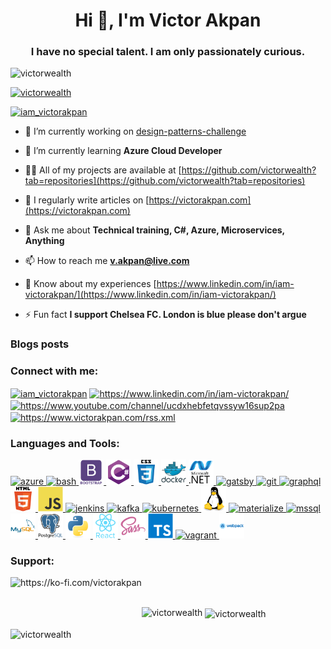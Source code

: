 <h1 align="center">Hi 👋, I'm Victor Akpan</h1>
<h3 align="center">I have no special talent. I am only passionately curious.</h3>

<p align="left"> <img src="https://komarev.com/ghpvc/?username=victorwealth&label=Profile%20views&color=0e75b6&style=flat" alt="victorwealth" /> </p>

<p align="left"> <a href="https://github.com/ryo-ma/github-profile-trophy"><img src="https://github-profile-trophy.vercel.app/?username=victorwealth" alt="victorwealth" /></a> </p>

<p align="left"> <a href="https://twitter.com/iam_victorakpan" target="blank"><img src="https://img.shields.io/twitter/follow/iam_victorakpan?logo=twitter&style=for-the-badge" alt="iam_victorakpan" /></a> </p>

- 🔭 I’m currently working on [design-patterns-challenge](https://github.com/victorwealth/design-patterns-challenge)

- 🌱 I’m currently learning **Azure Cloud Developer**

- 👨‍💻 All of my projects are available at [https://github.com/victorwealth?tab=repositories](https://github.com/victorwealth?tab=repositories)

- 📝 I regularly write articles on [https://victorakpan.com](https://victorakpan.com)

- 💬 Ask me about **Technical training, C#, Azure, Microservices, Anything**

- 📫 How to reach me **v.akpan@live.com**

- 📄 Know about my experiences [https://www.linkedin.com/in/iam-victorakpan/](https://www.linkedin.com/in/iam-victorakpan/)

- ⚡ Fun fact **I support Chelsea FC. London is blue please don't argue**

### Blogs posts
<!-- BLOG-POST-LIST:START -->
<!-- BLOG-POST-LIST:END -->

<h3 align="left">Connect with me:</h3>
<p align="left">
<a href="https://twitter.com/iam_victorakpan" target="blank"><img align="center" src="https://cdn0.iconfinder.com/data/icons/twitter-ui-flat/48/Twitter_UI-02-512.png" alt="iam_victorakpan" height="30" width="40" /></a>
<a href="https://linkedin.com/in/https://www.linkedin.com/in/iam-victorakpan/" target="blank"><img align="center" src="https://image.flaticon.com/icons/png/512/174/174857.png" alt="https://www.linkedin.com/in/iam-victorakpan/" height="30" width="40" /></a>
<a href="https://www.youtube.com/c/https://www.youtube.com/channel/ucdxhebfetqvssyw16sup2pa" target="blank"><img align="center" src="https://1000logos.net/wp-content/uploads/2021/04/YouTube-logo.png" alt="https://www.youtube.com/channel/ucdxhebfetqvssyw16sup2pa" height="30" width="40" /></a>
<a href="/https://www.victorakpan.com/rss.xml" target="blank"><img align="center" src="https://cdn2.iconfinder.com/data/icons/social-icon-3/512/social_style_3_rss-512.png" alt="https://www.victorakpan.com/rss.xml" height="30" width="40" /></a>
</p>

<h3 align="left">Languages and Tools:</h3>
<p align="left"> <a href="https://azure.microsoft.com/en-in/" target="_blank"> <img src="https://www.vectorlogo.zone/logos/microsoft_azure/microsoft_azure-icon.svg" alt="azure" width="40" height="40"/> </a> <a href="https://www.gnu.org/software/bash/" target="_blank"> <img src="https://www.vectorlogo.zone/logos/gnu_bash/gnu_bash-icon.svg" alt="bash" width="40" height="40"/> </a> <a href="https://getbootstrap.com" target="_blank"> <img src="https://raw.githubusercontent.com/devicons/devicon/master/icons/bootstrap/bootstrap-plain-wordmark.svg" alt="bootstrap" width="40" height="40"/> </a> <a href="https://www.w3schools.com/cs/" target="_blank"> <img src="https://raw.githubusercontent.com/devicons/devicon/master/icons/csharp/csharp-original.svg" alt="csharp" width="40" height="40"/> </a> <a href="https://www.w3schools.com/css/" target="_blank"> <img src="https://raw.githubusercontent.com/devicons/devicon/master/icons/css3/css3-original-wordmark.svg" alt="css3" width="40" height="40"/> </a> <a href="https://www.docker.com/" target="_blank"> <img src="https://raw.githubusercontent.com/devicons/devicon/master/icons/docker/docker-original-wordmark.svg" alt="docker" width="40" height="40"/> </a> <a href="https://dotnet.microsoft.com/" target="_blank"> <img src="https://raw.githubusercontent.com/devicons/devicon/master/icons/dot-net/dot-net-original-wordmark.svg" alt="dotnet" width="40" height="40"/> </a> <a href="https://www.gatsbyjs.com/" target="_blank"> <img src="https://www.vectorlogo.zone/logos/gatsbyjs/gatsbyjs-icon.svg" alt="gatsby" width="40" height="40"/> </a> <a href="https://git-scm.com/" target="_blank"> <img src="https://www.vectorlogo.zone/logos/git-scm/git-scm-icon.svg" alt="git" width="40" height="40"/> </a> <a href="https://graphql.org" target="_blank"> <img src="https://www.vectorlogo.zone/logos/graphql/graphql-icon.svg" alt="graphql" width="40" height="40"/> </a> <a href="https://www.w3.org/html/" target="_blank"> <img src="https://raw.githubusercontent.com/devicons/devicon/master/icons/html5/html5-original-wordmark.svg" alt="html5" width="40" height="40"/> </a> <a href="https://developer.mozilla.org/en-US/docs/Web/JavaScript" target="_blank"> <img src="https://raw.githubusercontent.com/devicons/devicon/master/icons/javascript/javascript-original.svg" alt="javascript" width="40" height="40"/> </a> <a href="https://www.jenkins.io" target="_blank"> <img src="https://www.vectorlogo.zone/logos/jenkins/jenkins-icon.svg" alt="jenkins" width="40" height="40"/> </a> <a href="https://kafka.apache.org/" target="_blank"> <img src="https://www.vectorlogo.zone/logos/apache_kafka/apache_kafka-icon.svg" alt="kafka" width="40" height="40"/> </a> <a href="https://kubernetes.io" target="_blank"> <img src="https://www.vectorlogo.zone/logos/kubernetes/kubernetes-icon.svg" alt="kubernetes" width="40" height="40"/> </a> <a href="https://www.linux.org/" target="_blank"> <img src="https://raw.githubusercontent.com/devicons/devicon/master/icons/linux/linux-original.svg" alt="linux" width="40" height="40"/> </a> <a href="https://materializecss.com/" target="_blank"> <img src="https://raw.githubusercontent.com/prplx/svg-logos/5585531d45d294869c4eaab4d7cf2e9c167710a9/svg/materialize.svg" alt="materialize" width="40" height="40"/> </a> <a href="https://www.microsoft.com/en-us/sql-server" target="_blank"> <img src="https://cdn.worldvectorlogo.com/logos/microsoft-sql-server.svg" alt="mssql" width="40" height="40"/> </a> <a href="https://www.mysql.com/" target="_blank"> <img src="https://raw.githubusercontent.com/devicons/devicon/master/icons/mysql/mysql-original-wordmark.svg" alt="mysql" width="40" height="40"/> </a> <a href="https://www.postgresql.org" target="_blank"> <img src="https://raw.githubusercontent.com/devicons/devicon/master/icons/postgresql/postgresql-original-wordmark.svg" alt="postgresql" width="40" height="40"/> </a> <a href="https://www.python.org" target="_blank"> <img src="https://raw.githubusercontent.com/devicons/devicon/master/icons/python/python-original.svg" alt="python" width="40" height="40"/> </a> <a href="https://reactjs.org/" target="_blank"> <img src="https://raw.githubusercontent.com/devicons/devicon/master/icons/react/react-original-wordmark.svg" alt="react" width="40" height="40"/> </a> <a href="https://sass-lang.com" target="_blank"> <img src="https://raw.githubusercontent.com/devicons/devicon/master/icons/sass/sass-original.svg" alt="sass" width="40" height="40"/> </a> <a href="https://www.typescriptlang.org/" target="_blank"> <img src="https://raw.githubusercontent.com/devicons/devicon/master/icons/typescript/typescript-original.svg" alt="typescript" width="40" height="40"/> </a> <a href="https://www.vagrantup.com/" target="_blank"> <img src="https://www.vectorlogo.zone/logos/vagrantup/vagrantup-icon.svg" alt="vagrant" width="40" height="40"/> </a> <a href="https://webpack.js.org" target="_blank"> <img src="https://raw.githubusercontent.com/devicons/devicon/d00d0969292a6569d45b06d3f350f463a0107b0d/icons/webpack/webpack-original-wordmark.svg" alt="webpack" width="40" height="40"/> </a> </p>

<h3 align="left">Support:</h3>
<p><a href="https://www.buymeacoffee.com/https://ko-fi.com/victorakpan"> <img align="left" src="https://cdn.buymeacoffee.com/buttons/v2/default-yellow.png" height="50" width="210" alt="https://ko-fi.com/victorakpan" /></a></p><br/><br/>


<p><p><img align="left" src="https://github-readme-stats.vercel.app/api/top-langs?username=victorwealth&show_icons=true&locale=en&layout=compact" alt="victorwealth" /></p></p>

<p>&nbsp;<img align="center" src="https://github-readme-stats.vercel.app/api?username=victorwealth&show_icons=true&locale=en" alt="victorwealth" /></p>

<p><img align="center" src="https://github-readme-streak-stats.herokuapp.com/?user=victorwealth&" alt="victorwealth" /></p>
